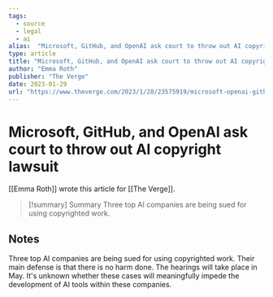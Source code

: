```yaml
---
tags:
  - source
  - legal
  - ai
alias:  "Microsoft, GitHub, and OpenAI ask court to throw out AI copyright lawsuit"
type: article
title: "Microsoft, GitHub, and OpenAI ask court to throw out AI copyright lawsuit"
author: "Emma Roth"
publisher: "The Verge"
date: 2023-01-29
url: "https://www.theverge.com/2023/1/28/23575919/microsoft-openai-github-dismiss-copilot-ai-copyright-lawsuit"
---
```

# Microsoft, GitHub, and OpenAI ask court to throw out AI copyright lawsuit
[[Emma Roth]] wrote this article for [[The Verge]].

> [!summary] Summary
> Three top AI companies are being sued for using copyrighted work.

## Notes
Three top AI companies are being sued for using copyrighted work. Their main defense is that there is no harm done. The hearings will take place in May. It's unknown whether these cases will meaningfully impede the development of AI tools within these companies.